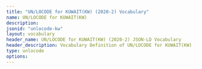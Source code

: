 ```yaml
---
title: "UN/LOCODE for KUWAIT(KW) (2020-2) Vocabulary"
name: UN/LOCODE for KUWAIT(KW) 
description: 
jsonid: "unlocode-kw"
layout: vocabulary
header_name: UN/LOCODE for KUWAIT(KW) (2020-2) JSON-LD Vocabulary
header_description: Vocabulary Definition of UN/LOCODE for KUWAIT(KW) (2020-2) semantics in HTML format. JSON-LD format is available at [unlocode-kw.jsonld](/vocabulary/unlocode-kw.jsonld)
type: unlocode
options:
---
```

